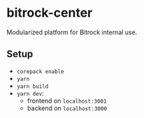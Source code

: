 # bitrock-center

Modularized platform for Bitrock internal use.

## Setup

- `corepack enable`
- `yarn`
- `yarn build`
- `yarn dev`:
  - frontend on `localhost:3001`
  - backend on `localhost:3000`
